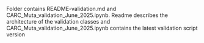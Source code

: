 Folder contains README-validation.md and CARC_Muta_validation_June_2025.ipynb. Readme describes the architecture of the validation classes and CARC_Muta_validation_June_2025.ipynb contains the latest validation script version
